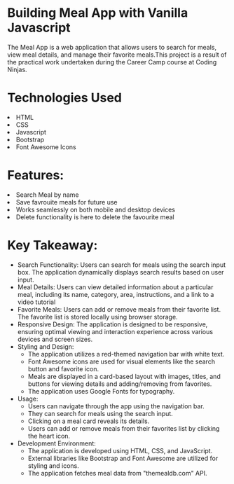 <h1>Building Meal App with Vanilla Javascript</h1>
   <p>The Meal App is a web application that allows users to search for meals, view meal details, and manage their favorite meals.This project is a result of the practical work undertaken during the Career Camp course at Coding Ninjas.</p>

<h1>Technologies Used</h1>
	<li>HTML</li>
	<li>CSS</li>
	<li>Javascript</li>
	<li>Bootstrap</li>
	<li>Font Awesome Icons</li>
 <h1>Features:</h1>
   <li>Search Meal by name</li>
   <li>Save favrouite meals for future use</li>
   <li>Works seamlessly on both mobile and desktop devices</li>
   <li>Delete functionality is here to delete the favourite meal </li>
<h1>Key Takeaway:</h1>
    <ul>
	<li>Search Functionality: Users can search for meals using the search input box. The application dynamically displays search results based on user input.</li>
	<li>Meal Details:
Users can view detailed information about a particular meal, including its name, category, area, instructions, and a link to a video tutorial</li>
	<li>Favorite Meals:
    Users can add or remove meals from their favorite list. The favorite list is stored locally using browser storage.</li>
	<li>Responsive Design:
    The application is designed to be responsive, ensuring optimal viewing and interaction experience across various devices and screen sizes.</li>
	<li>Styling and Design:
	<ul>
    	<li>The application utilizes a red-themed navigation bar with white text.</li>
    	<li>Font Awesome icons are used for visual elements like the search button and favorite icon.</li>
    	<li>Meals are displayed in a card-based layout with images, titles, and buttons for viewing details and adding/removing from favorites.</li>
    	<li>The application uses Google Fonts for typography.</li>
	</ul>
  </li>
	<li>Usage:
	<ul>
    	<li>Users can navigate through the app using the navigation bar.</li>
    	<li>They can search for meals using the search input.</li>
    	<li>Clicking on a meal card reveals its details.</li>
    	<li>Users can add or remove meals from their favorites list by clicking the heart icon.</li>
	</ul>
	</li>
	<li>Development Environment:
	<ul>
    	<li>The application is developed using HTML, CSS, and JavaScript.</li>
    	<li>External libraries like Bootstrap and Font Awesome are utilized for styling and icons.</li>
    	<li>The application fetches meal data from "themealdb.com" API.</li>
	</ul></li>
  </ul>
  

